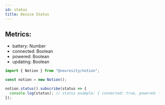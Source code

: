 ```yaml
---
id: status
title: Device Status
---
```


## Metrics:

- battery: Number
- connected: Boolean
- powered: Boolean
- updating: Boolean

```js
import { Notion } from "@neurosity/notion";

const notion = new Notion();

notion.status().subscribe(status => {
  console.log(status); // status example: { connected: true, powered: true, ... }
});
```

